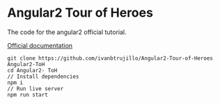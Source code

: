 # Angular2 Tour of Heroes

The code for the angular2 official tutorial.

[Official documentation](https://angular.io/docs/ts/latest/tutorial/)
```
git clone https://github.com/ivanbtrujillo/Angular2-Tour-of-Heroes Angular2-ToH
cd Angular2- ToH
// Install dependencies
npm i
// Run live server
npm run start
```
